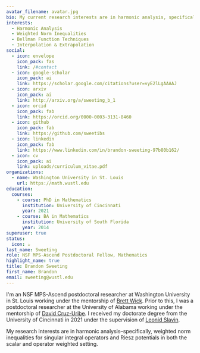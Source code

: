 ```yaml
---
avatar_filename: avatar.jpg
bio: My current research interests are in harmonic analysis, specifically weighted norm inequalities for singular integral operators and Riesz potentials in both the scalar and matrix setting. 
interests:
  - Harmonic Analysis
  - Weighted Norm Inequalities
  - Bellman Function Techniques
  - Interpolation & Extrapolation
social:
  - icon: envelope
    icon_pack: fas
    link: /#contact
  - icon: google-scholar
    icon_pack: ai
    link: https://scholar.google.com/citations?user=vyE2lLgAAAAJ
  - icon: arxiv
    icon_pack: ai
    link: http://arxiv.org/a/sweeting_b_1
  - icon: orcid
    icon_pack: fab
    link: https://orcid.org/0000-0003-3131-8460
  - icon: github
    icon_pack: fab
    link: https://github.com/sweetibs
  - icon: linkedin
    icon_pack: fab
    link: https://www.linkedin.com/in/brandon-sweeting-97b80b162/
  - icon: cv
    icon_pack: ai
    link: uploads/curriculum_vitae.pdf
organizations:
  - name: Washington University in St. Louis
    url: https://math.wustl.edu
education:
  courses:
    - course: PhD in Mathematics
      institution: University of Cincinnati
      year: 2021
    - course: BA in Mathematics
      institution: University of South Florida
      year: 2014
superuser: true
status:
  icon: ☕️
last_name: Sweeting
role: NSF MPS-Ascend Postdoctoral Fellow, Mathematics
highlight_name: true
title: Brandon Sweeting
first_name: Brandon
email: sweeting@wustl.edu
---
```

I'm an NSF MPS-Ascend postdoctoral researcher at Washington University in St. Louis working under the mentorship of [Brett Wick](https://www.math.wustl.edu/~wick/). Prior to this, I was a postdoctoral researcher at the University of Alabama working under the mentorship of [David Cruz-Uribe](https://math.ua.edu/people/david-cruz-uribe/). I received my doctorate degree from the University of Cincinnati in 2021 under the supervision of [Leonid Slavin](https://researchdirectory.uc.edu/p/slavinld/).

My research interests are in harmonic analysis–specifically, weighted norm inequalities for singular integral operators and Riesz potentials in both the scalar and operator weighted setting.
